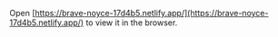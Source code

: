 
Open [https://brave-noyce-17d4b5.netlify.app/](https://brave-noyce-17d4b5.netlify.app/) to view it in the browser.


